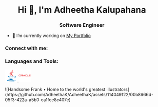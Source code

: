 <h1 align="center">Hi 👋, I'm Adheetha Kalupahana</h1>
<h3 align="center">Software Engineer</h3>

- 🔭 I’m currently working on [My Portfolio](https://github.com/AdheethaK/MyPortfolio.git)

<h3 align="left">Connect with me:</h3>
<p align="left">
</p>

<h3 align="left">Languages and Tools:</h3>
<p align="left"> <a href="https://www.java.com" target="_blank" rel="noreferrer"> <img src="https://raw.githubusercontent.com/devicons/devicon/master/icons/java/java-original.svg" alt="java" width="40" height="40"/> </a> <a href="https://www.oracle.com/" target="_blank" rel="noreferrer"> <img src="https://raw.githubusercontent.com/devicons/devicon/master/icons/oracle/oracle-original.svg" alt="oracle" width="40" height="40"/> </a> </p>
![Handsome Frank • Home to the world's greatest illustrators](https://github.com/AdheethaK/AdheethaK/assets/114049122/00b8666d-05f3-422a-a5b0-ca1fee8c407e)
